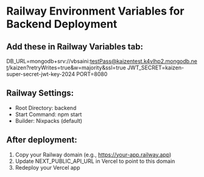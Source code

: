 # Railway Environment Variables for Backend Deployment

## Add these in Railway Variables tab:

DB_URL=mongodb+srv://vbsaini:testPass@kaizentest.k4vlhp2.mongodb.net/kaizen?retryWrites=true&w=majority&ssl=true
JWT_SECRET=kaizen-super-secret-jwt-key-2024
PORT=8080

## Railway Settings:
- Root Directory: backend
- Start Command: npm start
- Builder: Nixpacks (default)

## After deployment:
1. Copy your Railway domain (e.g., https://your-app.railway.app)
2. Update NEXT_PUBLIC_API_URL in Vercel to point to this domain
3. Redeploy your Vercel app
